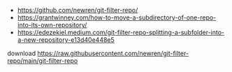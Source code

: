

- https://github.com/newren/git-filter-repo/
- https://grantwinney.com/how-to-move-a-subdirectory-of-one-repo-into-its-own-repository/
- https://edezekiel.medium.com/git-filter-repo-splitting-a-subfolder-into-a-new-repository-e13d40e448e5

download
https://raw.githubusercontent.com/newren/git-filter-repo/main/git-filter-repo

